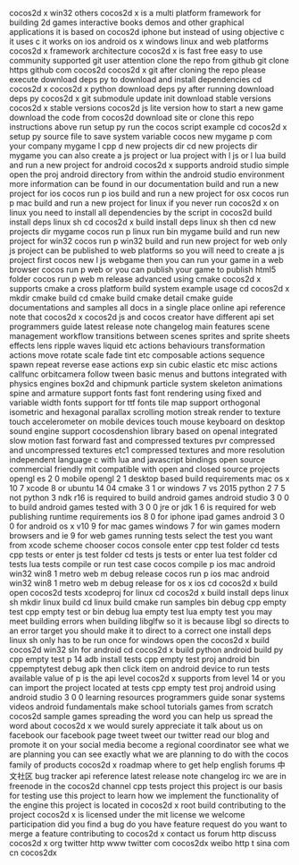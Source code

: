 cocos2d x win32 others cocos2d x is a multi platform framework for building 2d games interactive books demos and other graphical applications it is based on cocos2d iphone but instead of using objective c it uses c it works on ios android os x windows linux and web platforms cocos2d x framework architecture cocos2d x is fast free easy to use community supported git user attention clone the repo from github git clone https github com cocos2d cocos2d x git after cloning the repo please execute download deps py to download and install dependencies cd cocos2d x cocos2d x python download deps py after running download deps py cocos2d x git submodule update init download stable versions cocos2d x stable versions cocos2d js lite version how to start a new game download the code from cocos2d download site or clone this repo instructions above run setup py run the cocos script example cd cocos2d x setup py source file to save system variable cocos new mygame p com your company mygame l cpp d new projects dir cd new projects dir mygame you can also create a js project or lua project with l js or l lua build and run a new project for android cocos2d x supports android studio simple open the proj android directory from within the android studio environment more information can be found in our documentation build and run a new project for ios cocos run p ios build and run a new project for osx cocos run p mac build and run a new project for linux if you never run cocos2d x on linux you need to install all dependencies by the script in cocos2d build install deps linux sh cd cocos2d x build install deps linux sh then cd new projects dir mygame cocos run p linux run bin mygame build and run new project for win32 cocos run p win32 build and run new project for web only js project can be published to web platforms so you will need to create a js project first cocos new l js webgame then you can run your game in a web browser cocos run p web or you can publish your game to publish html5 folder cocos run p web m release advanced using cmake cocos2d x supports cmake a cross platform build system example usage cd cocos2d x mkdir cmake build cd cmake build cmake detail cmake guide documentations and samples all docs in a single place online api reference note that cocos2d x cocos2d js and cocos creator have different api set programmers guide latest release note changelog main features scene management workflow transitions between scenes sprites and sprite sheets effects lens ripple waves liquid etc actions behaviours transformation actions move rotate scale fade tint etc composable actions sequence spawn repeat reverse ease actions exp sin cubic elastic etc misc actions callfunc orbitcamera follow tween basic menus and buttons integrated with physics engines box2d and chipmunk particle system skeleton animations spine and armature support fonts fast font rendering using fixed and variable width fonts support for ttf fonts tile map support orthogonal isometric and hexagonal parallax scrolling motion streak render to texture touch accelerometer on mobile devices touch mouse keyboard on desktop sound engine support cocosdenshion library based on openal integrated slow motion fast forward fast and compressed textures pvr compressed and uncompressed textures etc1 compressed textures and more resolution independent language c with lua and javascript bindings open source commercial friendly mit compatible with open and closed source projects opengl es 2 0 mobile opengl 2 1 desktop based build requirements mac os x 10 7 xcode 8 or ubuntu 14 04 cmake 3 1 or windows 7 vs 2015 python 2 7 5 not python 3 ndk r16 is required to build android games android studio 3 0 0 to build android games tested with 3 0 0 jre or jdk 1 6 is required for web publishing runtime requirements ios 8 0 for iphone ipad games android 3 0 0 for android os x v10 9 for mac games windows 7 for win games modern browsers and ie 9 for web games running tests select the test you want from xcode scheme chooser cocos console enter cpp test folder cd tests cpp tests or enter js test folder cd tests js tests or enter lua test folder cd tests lua tests compile or run test case cocos compile p ios mac android win32 win8 1 metro web m debug release cocos run p ios mac android win32 win8 1 metro web m debug release for os x ios cd cocos2d x build open cocos2d tests xcodeproj for linux cd cocos2d x build install deps linux sh mkdir linux build cd linux build cmake run samples bin debug cpp empty test cpp empty test or bin debug lua empty test lua empty test you may meet building errors when building libglfw so it is because libgl so directs to an error target you should make it to direct to a correct one install deps linux sh only has to be run once for windows open the cocos2d x build cocos2d win32 sln for android cd cocos2d x build python android build py cpp empty test p 14 adb install tests cpp empty test proj android bin cppemptytest debug apk then click item on android device to run tests available value of p is the api level cocos2d x supports from level 14 or you can import the project located at tests cpp empty test proj android using android studio 3 0 0 learning resources programmers guide sonar systems videos android fundamentals make school tutorials games from scratch cocos2d sample games spreading the word you can help us spread the word about cocos2d x we would surely appreciate it talk about us on facebook our facebook page tweet tweet our twitter read our blog and promote it on your social media become a regional coordinator see what we are planning you can see exactly what we are planning to do with the cocos family of products cocos2d x roadmap where to get help english forums 中文社区 bug tracker api reference latest release note changelog irc we are in freenode in the cocos2d channel cpp tests project this project is our basis for testing use this project to learn how we implement the functionality of the engine this project is located in cocos2d x root build contributing to the project cocos2d x is licensed under the mit license we welcome participation did you find a bug do you have feature request do you want to merge a feature contributing to cocos2d x contact us forum http discuss cocos2d x org twitter http www twitter com cocos2dx weibo http t sina com cn cocos2dx